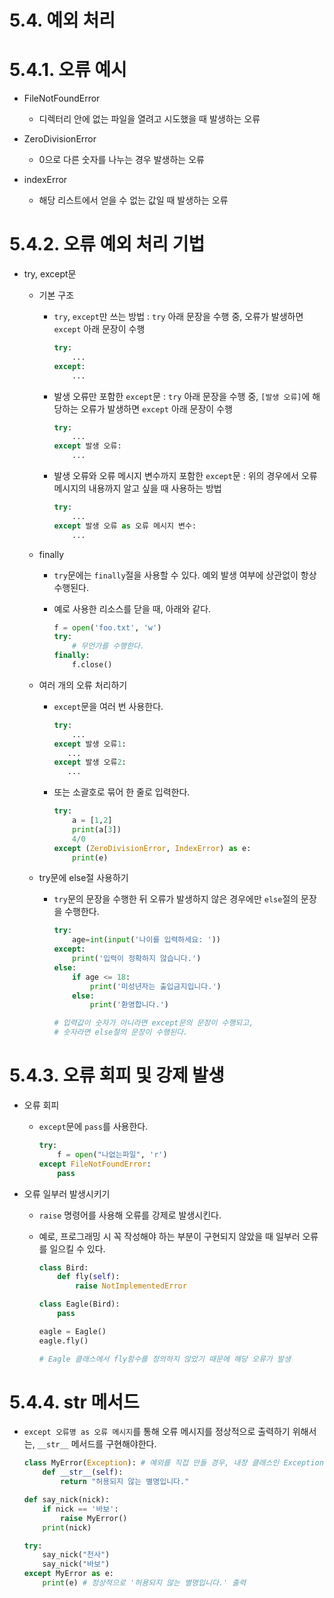 # 5.4. 예외 처리

# 5.4.1. 오류 예시

- FileNotFoundError
    - 디렉터리 안에 없는 파일을 열려고 시도했을 때 발생하는 오류
    
- ZeroDivisionError
    - 0으로 다른 숫자를 나누는 경우 발생하는 오류
    
- indexError
    - 해당 리스트에서 얻을 수 없는 값일 때 발생하는 오류
    

# 5.4.2. 오류 예외 처리 기법

- try, except문
    - 기본 구조
        - `try`, `except`만 쓰는 방법 : `try` 아래 문장을 수행 중, 오류가 발생하면 `except` 아래 문장이 수행
            
            ```python
            try:
            	...
            except:
            	...
            ```
            
        - 발생 오류만 포함한 `except`문 : `try` 아래 문장을 수행 중, `[발생 오류]`에 해당하는 오류가 발생하면 `except` 아래 문장이 수행
            
            ```python
            try:
            	...
            except 발생 오류:
            	...
            ```
            
        - 발생 오류와 오류 메시지 변수까지 포함한 `except`문 : 위의 경우에서 오류 메시지의 내용까지 알고 싶을 때 사용하는 방법
            
            ```python
            try:
            	...
            except 발생 오류 as 오류 메시지 변수:
            	...
            ```
            
    - finally
        - `try`문에는 `finally`절을 사용할 수 있다. 예외 발생 여부에 상관없이 항상 수행된다.
        - 예로 사용한 리소스를 닫을 때, 아래와 같다.
            
            ```python
            f = open('foo.txt', 'w')
            try:
                # 무언가를 수행한다.
            finally:
                f.close()
            ```
            
    - 여러 개의 오류 처리하기
        - `except`문을 여러 번 사용한다.
            
            ```python
            try:
                ...
            except 발생 오류1:
               ... 
            except 발생 오류2:
               ...
            ```
            
        - 또는 소괄호로 묶어 한 줄로 입력한다.
            
            ```python
            try:
                a = [1,2]
                print(a[3])
                4/0
            except (ZeroDivisionError, IndexError) as e:
                print(e)
            ```
            
    - try문에 else절 사용하기
        - `try`문의 문장을 수행한 뒤 오류가 발생하지 않은 경우에만 `else`절의 문장을 수행한다.
            
            ```python
            try:
                age=int(input('나이를 입력하세요: '))
            except:
                print('입력이 정확하지 않습니다.')
            else:
                if age <= 18:
                    print('미성년자는 출입금지입니다.')
                else:
                    print('환영합니다.')
            
            # 입력값이 숫자가 아니라면 except문의 문장이 수행되고,
            # 숫자라면 else절의 문장이 수행된다.
            ```
            

# 5.4.3. 오류 회피 및 강제 발생

- 오류 회피
    - `except`문에 `pass`를 사용한다.
        
        ```python
        try:
            f = open("나없는파일", 'r')
        except FileNotFoundError:
            pass
        ```
        
- 오류 일부러 발생시키기
    - `raise` 명령어를 사용해 오류를 강제로 발생시킨다.
    - 예로, 프로그래밍 시 꼭 작성해야 하는 부분이 구현되지 않았을 때 일부러 오류를 일으킬 수 있다.
        
        ```python
        class Bird:
            def fly(self):
                raise NotImplementedError
        
        class Eagle(Bird):
            pass
        
        eagle = Eagle()
        eagle.fly()
        
        # Eagle 클래스에서 fly함수를 정의하지 않았기 때문에 해당 오류가 발생
        ```
        
    

# 5.4.4. __str__ 메서드

- `except 오류명 as 오류 메시지`를 통해 오류 메시지를 정상적으로 출력하기 위해서는, `__str__` 메서드를 구현해야한다.
    
    ```python
    class MyError(Exception): # 예외를 직접 만들 경우, 내장 클래스인 Exception 클래스를 상속한다.
        def __str__(self):
            return "허용되지 않는 별명입니다."
    
    def say_nick(nick):
        if nick == '바보':
            raise MyError()
        print(nick)
    
    try:
        say_nick("천사")
        say_nick("바보")
    except MyError as e:
        print(e) # 정상적으로 '허용되지 않는 별명입니다.' 출력
    ```